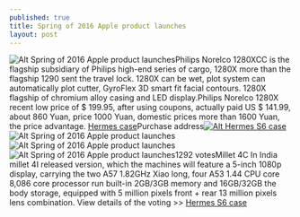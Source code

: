 ```yaml
---
published: true
title: Spring of 2016 Apple product launches
layout: post
---
```

![Alt                                                 Spring of 2016 Apple product launches                                            ](https://c2.staticflickr.com/2/1714/26122643500_7949d7c11a_b.jpg)Philips Norelco 1280XCC is the flagship subsidiary of Philips high-end series of cargo, 1280X more than the flagship 1290 sent the travel lock. 1280X can be wet, plot system can automatically plot cutter, GyroFlex 3D smart fit facial contours. 1280X flagship of chromium alloy casing and LED display.Philips Norelco 1280X recent low price of $ 199.95, after using coupons, actually paid US $ 141.99, about 860 Yuan, price 1000 Yuan, domestic prices more than 1600 Yuan, the price advantage. [Hermes case](http://www.dailynewsegypt.com/2016/03/08/sluggish-recovery-expected-regional-market/)Purchase address[![Alt Hermes S6 case](http://www.awacase.com/images/large/s6/hermes_s6105_lrg.jpg)](http://www.awacase.com/hermes-galaxy-s6-case-gold-p-5090.html)![Alt                                                 Spring of 2016 Apple product launches                                            ](https://c2.staticflickr.com/2/1652/25790660304_aca6427b55_t.jpg)![Alt                                                 Spring of 2016 Apple product launches                                            ](https://c2.staticflickr.com/2/1720/26122656200_aa6ce4c7c6_b.jpg)![Alt                                                 Spring of 2016 Apple product launches                                            ](https://c2.staticflickr.com/2/1468/25790671394_f48614cce7.jpg)1292 votesMillet 4C In India millet 4I released version, which the machines will feature a 5-inch 1080p display, carrying the two A57 1.82GHz Xiao long, four A53 1.44 CPU core 8,086 core processor run built-in 2GB/3GB memory and 16GB/32GB the body storage, equipped with 5 million pixels front + rear 13 million pixels lens combination.  View details of the voting >>  [Hermes S6 case](http://www.awacase.com/hermes-galaxy-s6-case-gold-p-5090.html)